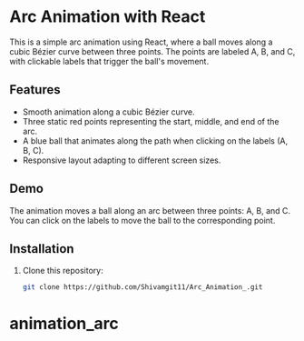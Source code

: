 # Arc Animation with React

This is a simple arc animation using React, where a ball moves along a cubic Bézier curve between three points. The points are labeled A, B, and C, with clickable labels that trigger the ball's movement.

## Features

- Smooth animation along a cubic Bézier curve.
- Three static red points representing the start, middle, and end of the arc.
- A blue ball that animates along the path when clicking on the labels (A, B, C).
- Responsive layout adapting to different screen sizes.

## Demo

The animation moves a ball along an arc between three points: A, B, and C. You can click on the labels to move the ball to the corresponding point.

## Installation

1. Clone this repository:
   ```bash
   git clone https://github.com/Shivamgit11/Arc_Animation_.git
# animation_arc
